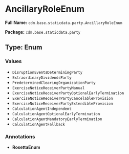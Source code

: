 # AncillaryRoleEnum

**Full Name:** `cdm.base.staticdata.party.AncillaryRoleEnum`

**Package:** `cdm.base.staticdata.party`

## Type: Enum

### Values

- `DisruptionEventsDeterminingParty`
- `ExtraordinaryDividendsParty`
- `PredeterminedClearingOrganizationParty`
- `ExerciseNoticeReceiverPartyManual`
- `ExerciseNoticeReceiverPartyOptionalEarlyTermination`
- `ExerciseNoticeReceiverPartyCancelableProvision`
- `ExerciseNoticeReceiverPartyExtendibleProvision`
- `CalculationAgentIndependent`
- `CalculationAgentOptionalEarlyTermination`
- `CalculationAgentMandatoryEarlyTermination`
- `CalculationAgentFallback`
### Annotations

- **RosettaEnum**

